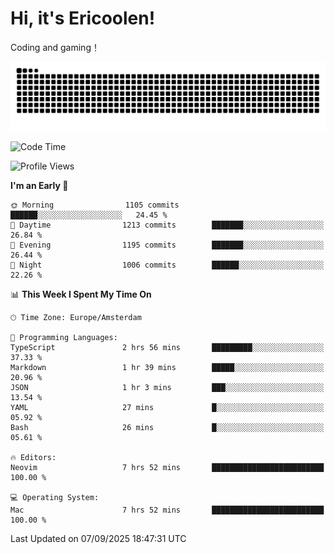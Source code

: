 # Hi, it's Ericoolen!
Coding and gaming！

<picture>
  <source media="(prefers-color-scheme: dark)" srcset="https://raw.githubusercontent.com/Eric-Song-Nop/Eric-Song-Nop/output/github-contribution-grid-snake-dark.svg">
  <source media="(prefers-color-scheme: light)" srcset="https://raw.githubusercontent.com/Eric-Song-Nop/Eric-Song-Nop/output/github-contribution-grid-snake.svg">
  <img alt="github contribution grid snake animation" src="https://raw.githubusercontent.com/Eric-Song-Nop/Eric-Song-Nop/output/github-contribution-grid-snake.svg">
</picture>

<!--START_SECTION:waka-->
![Code Time](http://img.shields.io/badge/Code%20Time-1%2C889%20hrs%2059%20mins-blue)

![Profile Views](http://img.shields.io/badge/Profile%20Views-0-blue)

**I'm an Early 🐤** 

```text
🌞 Morning                1105 commits        ██████░░░░░░░░░░░░░░░░░░░   24.45 % 
🌆 Daytime                1213 commits        ███████░░░░░░░░░░░░░░░░░░   26.84 % 
🌃 Evening                1195 commits        ███████░░░░░░░░░░░░░░░░░░   26.44 % 
🌙 Night                  1006 commits        ██████░░░░░░░░░░░░░░░░░░░   22.26 % 
```


📊 **This Week I Spent My Time On** 

```text
🕑︎ Time Zone: Europe/Amsterdam

💬 Programming Languages: 
TypeScript               2 hrs 56 mins       █████████░░░░░░░░░░░░░░░░   37.33 % 
Markdown                 1 hr 39 mins        █████░░░░░░░░░░░░░░░░░░░░   20.96 % 
JSON                     1 hr 3 mins         ███░░░░░░░░░░░░░░░░░░░░░░   13.54 % 
YAML                     27 mins             █░░░░░░░░░░░░░░░░░░░░░░░░   05.92 % 
Bash                     26 mins             █░░░░░░░░░░░░░░░░░░░░░░░░   05.61 % 

🔥 Editors: 
Neovim                   7 hrs 52 mins       █████████████████████████   100.00 % 

💻 Operating System: 
Mac                      7 hrs 52 mins       █████████████████████████   100.00 % 
```


 Last Updated on 07/09/2025 18:47:31 UTC
<!--END_SECTION:waka-->
